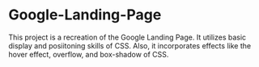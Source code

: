 # Google-Landing-Page

This project is a recreation of the Google Landing Page. 
It utilizes basic display and posiitoning skills of CSS.
Also, it incorporates effects like the hover effect, overflow, and box-shadow of CSS.
